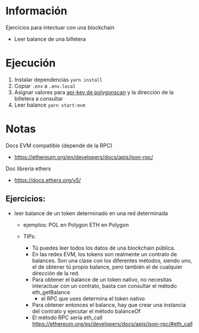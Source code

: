 # Información
Ejercicios para intectuar con una blockchain
 - Leer balance de una billetera

# Ejecución

1. Instalar dependencias `yarn install`
2. Copiar `.env` a `.env.local`
3. Asignar valores para [api-key de polygonscan](https://docs.polygonscan.com/getting-started/viewing-api-usage-statistics) y la dirección de la billetera a consultar
4. Leer balance `yarn start:evm`

# Notas

Docs EVM compatible (depende de la RPC)
 - https://ethereum.org/en/developers/docs/apis/json-rpc/

Doc librería ethers
 - https://docs.ethers.org/v5/

## Ejercicios:
- leer balance de un token determinado en una red determinada
    - ejemplos:
        POL en Polygon
        ETH en Polygon

    - TIPs: 
      - Tú puedes leer todos los datos de una blockchain pública. 
      - En las redes EVM, los tokens son realmente un contrato de balances. Son una clase con los diferentes métodos, siendo uno, el de obtener tú propio balance, pero también el de cualquier dirección de la red.
      - Para obtener el balance de un token nativo, no necesitas interactuar con un contrato, basta con consultar el método eth_getBalance
        -  el RPC que uses determina el token nativo
      - Para obtener entonces el balance, hay que crear una instancia del contrato y ejecutar el método balanceOf
      - El método RPC sería eth_call https://ethereum.org/es/developers/docs/apis/json-rpc/#eth_call
